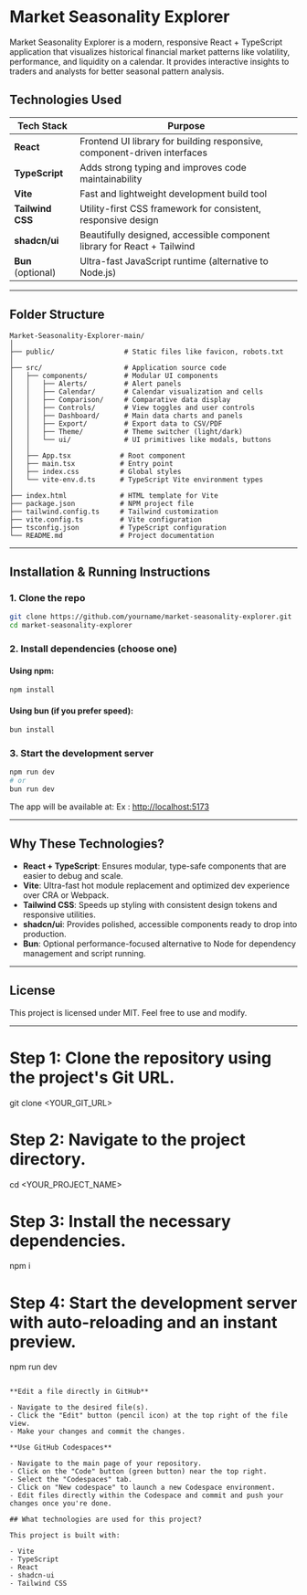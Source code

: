 # Market Seasonality Explorer

Market Seasonality Explorer is a modern, responsive React + TypeScript application that visualizes historical financial market patterns like volatility, performance, and liquidity on a calendar. It provides interactive insights to traders and analysts for better seasonal pattern analysis.

##  Technologies Used

| Tech Stack         | Purpose                                                                 |
|--------------------|-------------------------------------------------------------------------|
| **React**          | Frontend UI library for building responsive, component-driven interfaces |
| **TypeScript**     | Adds strong typing and improves code maintainability                    |
| **Vite**           | Fast and lightweight development build tool                             |
| **Tailwind CSS**   | Utility-first CSS framework for consistent, responsive design           |
| **shadcn/ui**      | Beautifully designed, accessible component library for React + Tailwind |
| **Bun** (optional) | Ultra-fast JavaScript runtime (alternative to Node.js)                  |

---

##  Folder Structure

```
Market-Seasonality-Explorer-main/
│
├── public/                 # Static files like favicon, robots.txt
│
├── src/                    # Application source code
│   ├── components/         # Modular UI components
│   │   ├── Alerts/         # Alert panels
│   │   ├── Calendar/       # Calendar visualization and cells
│   │   ├── Comparison/     # Comparative data display
│   │   ├── Controls/       # View toggles and user controls
│   │   ├── Dashboard/      # Main data charts and panels
│   │   ├── Export/         # Export data to CSV/PDF
│   │   ├── Theme/          # Theme switcher (light/dark)
│   │   └── ui/             # UI primitives like modals, buttons
│   │
│   ├── App.tsx            # Root component
│   ├── main.tsx           # Entry point
│   ├── index.css          # Global styles
│   └── vite-env.d.ts      # TypeScript Vite environment types
│
├── index.html             # HTML template for Vite
├── package.json           # NPM project file
├── tailwind.config.ts     # Tailwind customization
├── vite.config.ts         # Vite configuration
├── tsconfig.json          # TypeScript configuration
└── README.md              # Project documentation
```

---

##  Installation & Running Instructions

### 1. Clone the repo
```bash
git clone https://github.com/yourname/market-seasonality-explorer.git
cd market-seasonality-explorer
```

### 2. Install dependencies (choose one)
#### Using npm:
```bash
npm install
```

#### Using bun (if you prefer speed):
```bash
bun install
```

### 3. Start the development server
```bash
npm run dev
# or
bun run dev
```

The app will be available at: Ex :  [http://localhost:5173](http://localhost:5173)

---

##  Why These Technologies?

- **React + TypeScript**: Ensures modular, type-safe components that are easier to debug and scale.
- **Vite**: Ultra-fast hot module replacement and optimized dev experience over CRA or Webpack.
- **Tailwind CSS**: Speeds up styling with consistent design tokens and responsive utilities.
- **shadcn/ui**: Provides polished, accessible components ready to drop into production.
- **Bun**: Optional performance-focused alternative to Node for dependency management and script running.

---

##  License

This project is licensed under MIT. Feel free to use and modify.

---




# Step 1: Clone the repository using the project's Git URL.
git clone <YOUR_GIT_URL>

# Step 2: Navigate to the project directory.
cd <YOUR_PROJECT_NAME>

# Step 3: Install the necessary dependencies.
npm i

# Step 4: Start the development server with auto-reloading and an instant preview.
npm run dev
```

**Edit a file directly in GitHub**

- Navigate to the desired file(s).
- Click the "Edit" button (pencil icon) at the top right of the file view.
- Make your changes and commit the changes.

**Use GitHub Codespaces**

- Navigate to the main page of your repository.
- Click on the "Code" button (green button) near the top right.
- Select the "Codespaces" tab.
- Click on "New codespace" to launch a new Codespace environment.
- Edit files directly within the Codespace and commit and push your changes once you're done.

## What technologies are used for this project?

This project is built with:

- Vite
- TypeScript
- React
- shadcn-ui
- Tailwind CSS


